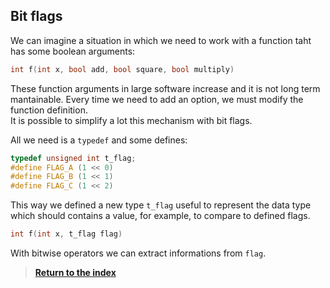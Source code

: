 ## Bit flags

We can imagine a situation in which we need to work with a function taht has some boolean arguments:

```c
int f(int x, bool add, bool square, bool multiply)
```

These function arguments in large software increase and it is not long term mantainable. Every time we need to add an option, we must modify the function definition.
\
It is possible to simplify a lot this mechanism with bit flags.  

All we need is a `typedef` and some defines:

```c
typedef unsigned int t_flag;
#define FLAG_A (1 << 0)
#define FLAG_B (1 << 1)
#define FLAG_C (1 << 2)
```

This way we defined a new type `t_flag` useful to represent the data type which should contains a value, for example, to compare to defined flags.

```c
int f(int x, t_flag flag)
```

With bitwise operators we can extract informations from `flag`. 

> [**Return to the index**](../Advanced%20C.md)
